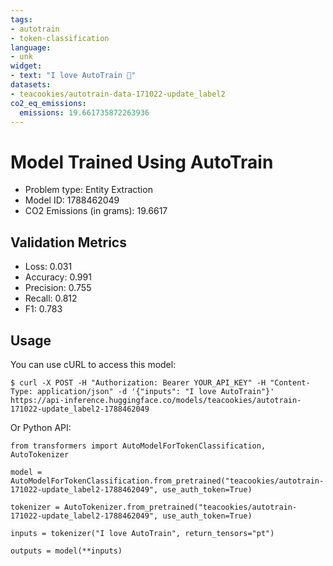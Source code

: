 ```yaml
---
tags:
- autotrain
- token-classification
language:
- unk
widget:
- text: "I love AutoTrain 🤗"
datasets:
- teacookies/autotrain-data-171022-update_label2
co2_eq_emissions:
  emissions: 19.661735872263936
---
```


# Model Trained Using AutoTrain

- Problem type: Entity Extraction
- Model ID: 1788462049
- CO2 Emissions (in grams): 19.6617

## Validation Metrics

- Loss: 0.031
- Accuracy: 0.991
- Precision: 0.755
- Recall: 0.812
- F1: 0.783

## Usage

You can use cURL to access this model:

```
$ curl -X POST -H "Authorization: Bearer YOUR_API_KEY" -H "Content-Type: application/json" -d '{"inputs": "I love AutoTrain"}' https://api-inference.huggingface.co/models/teacookies/autotrain-171022-update_label2-1788462049
```

Or Python API:

```
from transformers import AutoModelForTokenClassification, AutoTokenizer

model = AutoModelForTokenClassification.from_pretrained("teacookies/autotrain-171022-update_label2-1788462049", use_auth_token=True)

tokenizer = AutoTokenizer.from_pretrained("teacookies/autotrain-171022-update_label2-1788462049", use_auth_token=True)

inputs = tokenizer("I love AutoTrain", return_tensors="pt")

outputs = model(**inputs)
```